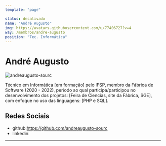 ```yaml
---
template: "page"

status: desativado
name: "André Augusto"
img: https://avatars.githubusercontent.com/u/77406727?v=4
way: /membros/andre-augusto
position: "Tec. Informática"
---
```


# André Augusto

 ![andreaugusto-sourc](https://avatars.githubusercontent.com/u/77406727?v=4)

Técnico em Informática [em formação] pelo IFSP, membro da Fábrica de Software (2020 - 2022), período ao qual participa/participou no desenvolvimento dos projetos: [Feira de Ciencias, site da Fábrica, SGE], com enfoque no uso das linguagens: [PHP e SQL].

## Redes Sociais
- github:https://github.com/andreaugusto-sourc
- linkedin:
***

<!-- ## Perfil

## Evolução

## Atividades -->
